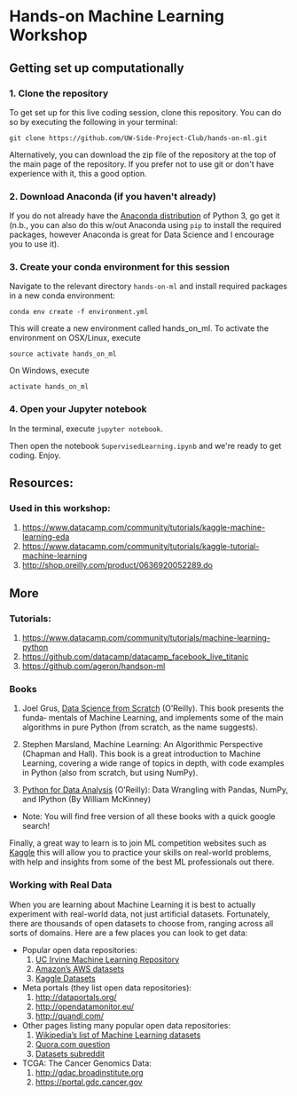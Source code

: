 # Hands-on Machine Learning Workshop

## Getting set up computationally

### 1. Clone the repository

To get set up for this live coding session, clone this repository. You can do so by executing the following in your terminal:

```
git clone https://github.com/UW-Side-Project-Club/hands-on-ml.git
```

Alternatively, you can download the zip file of the repository at the top of the main page of the repository. If you prefer not to use git or don't have experience with it, this a good option.

### 2. Download Anaconda (if you haven't already)

If you do not already have the [Anaconda distribution](https://www.anaconda.com/download/) of Python 3, go get it (n.b., you can also do this w/out Anaconda using `pip` to install the required packages, however Anaconda is great for Data Science and I encourage you to use it).

### 3. Create your conda environment for this session

Navigate to the relevant directory `hands-on-ml` and install required packages in a new conda environment:

```
conda env create -f environment.yml
```

This will create a new environment called hands_on_ml. To activate the environment on OSX/Linux, execute

```
source activate hands_on_ml
```
On Windows, execute

```
activate hands_on_ml
```


### 4. Open your Jupyter notebook

In the terminal, execute `jupyter notebook`.

Then open the notebook `SupervisedLearning.ipynb` and we're ready to get coding. Enjoy.

## Resources:

### Used in this workshop:

1. https://www.datacamp.com/community/tutorials/kaggle-machine-learning-eda
2. https://www.datacamp.com/community/tutorials/kaggle-tutorial-machine-learning
3. http://shop.oreilly.com/product/0636920052289.do

## More 

### Tutorials:

1. https://www.datacamp.com/community/tutorials/machine-learning-python
2. https://github.com/datacamp/datacamp_facebook_live_titanic 
3. https://github.com/ageron/handson-ml 

### Books 

1. Joel Grus, [Data Science from Scratch](http://shop.oreilly.com/product/0636920033400.do) (O’Reilly). This book presents the funda‐ mentals of Machine Learning, and implements some of the main algorithms in pure Python (from scratch, as the name suggests).

2. Stephen Marsland, Machine Learning: An Algorithmic Perspective (Chapman and Hall). This book is a great introduction to Machine Learning, covering a wide range of topics in depth, with code examples in Python (also from scratch, but using NumPy).

3. [Python for Data Analysis](http://shop.oreilly.com/product/0636920023784.do) (O’Reilly): Data Wrangling with Pandas, NumPy, and IPython (By William McKinney)

* Note: You will find free version of all these books with a quick google search!

Finally, a great way to learn is to join ML competition websites such as [Kaggle](https://www.kaggle.com) this will allow you to practice your skills on real-world problems, with help and insights from some of the best ML professionals out there.

### Working with Real Data

When you are learning about Machine Learning it is best to actually experiment with real-world data, not just artificial datasets. Fortunately, there are thousands of open datasets to choose from, ranging across all sorts of domains. Here are a few places you can look to get data:

* Popular open data repositories:
    1. [UC Irvine Machine Learning Repository](http://archive.ics.uci.edu/ml/index.php)
    2. [Amazon’s AWS datasets](https://registry.opendata.aws)
    3. [Kaggle Datasets](https://www.kaggle.com/datasets)
* Meta portals (they list open data repositories): 
    1. http://dataportals.org/
    2. http://opendatamonitor.eu/
    3. http://quandl.com/
* Other pages listing many popular open data repositories: 
    1. [Wikipedia’s list of Machine Learning datasets](https://en.wikipedia.org/wiki/List_of_datasets_for_machine_learning_research)
    2. [Quora.com question](https://www.quora.com/Where-can-I-find-large-datasets-open-to-the-public)
    3. [Datasets subreddit](https://www.reddit.com/r/datasets)
* TCGA: The Cancer Genomics Data: 
    1. http://gdac.broadinstitute.org
    2. https://portal.gdc.cancer.gov 